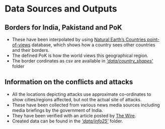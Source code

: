 # Data Sources and Outputs

## Borders for India, Pakistand and PoK
- These have been interpolated by using [Natural Earth’s Countries point-of-views](https://www.naturalearthdata.com/downloads/10m-cultural-vectors/) database, which shows how a country sees other countries and their borders. 
- The defined PoK is how the world views this geographical region. 
- The border cordinates as csv are available in <u>*'data/country_shapes'*</u> folder

## Information on the conflicts and attacks
- All the locations depicting attacks use approximate co-ordinates to show cities/regions affected, but not the actual site of attacks. 
- These have been collected from various news media sources including media briefings by the government of India. 
- They have been verified with an article posted by [The Wire](”https://thewire.in/security/complete-chronology-full-list-of-attacks-india-pakistan)</a>.
- Created data can be found in the <u>*'data/info25'*</u> folder.